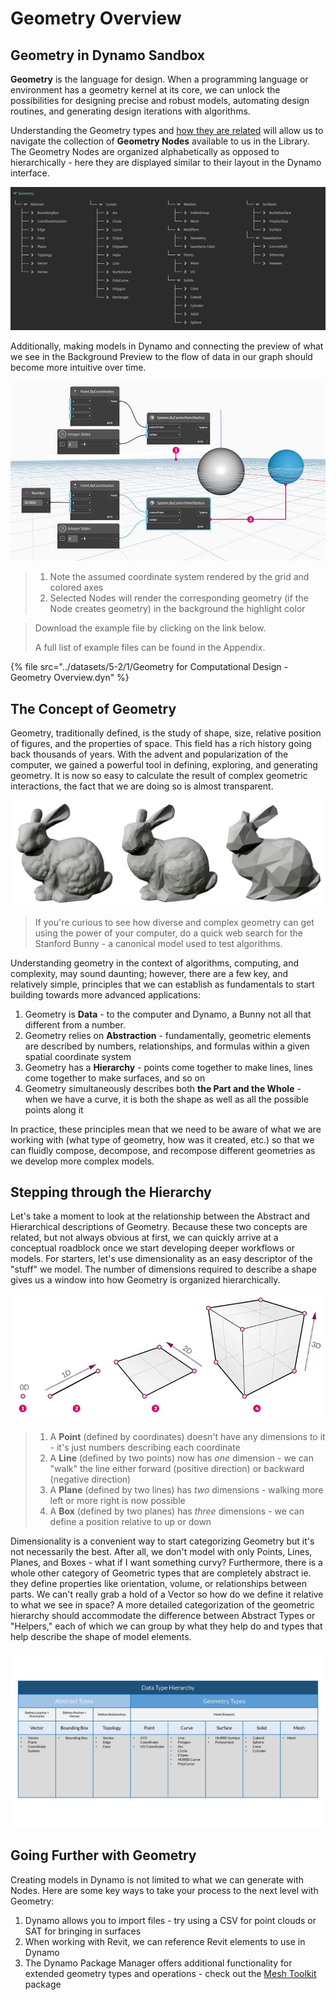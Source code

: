 # Geometry Overview

## Geometry in Dynamo Sandbox

**Geometry** is the language for design. When a programming language or environment has a geometry kernel at its core, we can unlock the possibilities for designing precise and robust models, automating design routines, and generating design iterations with algorithms.

Understanding the Geometry types and [how they are related](1-geometry-overview.md#stepping-through-the-hierarchy) will allow us to navigate the collection of **Geometry Nodes** available to us in the Library. The Geometry Nodes are organized alphabetically as opposed to hierarchically - here they are displayed similar to their layout in the Dynamo interface.

![](<../images/5-2/1/geometry overview - geometry in dynamo.jpg>)

Additionally, making models in Dynamo and connecting the preview of what we see in the Background Preview to the flow of data in our graph should become more intuitive over time.

![](<../images/5-2/1/Geometry for Computational Design - Overview.jpg>)

> 1. Note the assumed coordinate system rendered by the grid and colored axes
> 2. Selected Nodes will render the corresponding geometry (if the Node creates geometry) in the background the highlight color

> Download the example file by clicking on the link below.
>
> A full list of example files can be found in the Appendix.

{% file src="../datasets/5-2/1/Geometry for Computational Design - Geometry Overview.dyn" %}

## The Concept of Geometry

Geometry, traditionally defined, is the study of shape, size, relative position of figures, and the properties of space. This field has a rich history going back thousands of years. With the advent and popularization of the computer, we gained a powerful tool in defining, exploring, and generating geometry. It is now so easy to calculate the result of complex geometric interactions, the fact that we are doing so is almost transparent.

![Stanford Bunny](../images/5-2/1/StanfordBunny.jpg)

> If you're curious to see how diverse and complex geometry can get using the power of your computer, do a quick web search for the Stanford Bunny - a canonical model used to test algorithms.

Understanding geometry in the context of algorithms, computing, and complexity, may sound daunting; however, there are a few key, and relatively simple, principles that we can establish as fundamentals to start building towards more advanced applications:

1. Geometry is **Data** - to the computer and Dynamo, a Bunny not all that different from a number.
2. Geometry relies on **Abstraction** - fundamentally, geometric elements are described by numbers, relationships, and formulas within a given spatial coordinate system
3. Geometry has a **Hierarchy** - points come together to make lines, lines come together to make surfaces, and so on
4. Geometry simultaneously describes both **the Part and the Whole** - when we have a curve, it is both the shape as well as all the possible points along it

In practice, these principles mean that we need to be aware of what we are working with (what type of geometry, how was it created, etc.) so that we can fluidly compose, decompose, and recompose different geometries as we develop more complex models.

## Stepping through the Hierarchy

Let's take a moment to look at the relationship between the Abstract and Hierarchical descriptions of Geometry. Because these two concepts are related, but not always obvious at first, we can quickly arrive at a conceptual roadblock once we start developing deeper workflows or models. For starters, let's use dimensionality as an easy descriptor of the "stuff" we model. The number of dimensions required to describe a shape gives us a window into how Geometry is organized hierarchically.

![Computational Geometry](../images/5-2/1/GeometryDimensionality.jpg)

> 1. A **Point** (defined by coordinates) doesn't have any dimensions to it - it's just numbers describing each coordinate
> 2. A **Line** (defined by two points) now has _one_ dimension - we can "walk" the line either forward (positive direction) or backward (negative direction)
> 3. A **Plane** (defined by two lines) has _two_ dimensions - walking more left or more right is now possible
> 4. A **Box** (defined by two planes) has _three_ dimensions - we can define a position relative to up or down

Dimensionality is a convenient way to start categorizing Geometry but it's not necessarily the best. After all, we don't model with only Points, Lines, Planes, and Boxes - what if I want something curvy? Furthermore, there is a whole other category of Geometric types that are completely abstract ie. they define properties like orientation, volume, or relationships between parts. We can't really grab a hold of a Vector so how do we define it relative to what we see in space? A more detailed categorization of the geometric hierarchy should accommodate the difference between Abstract Types or "Helpers," each of which we can group by what they help do and types that help describe the shape of model elements.

![Geometry Hierarchy](../images/5-2/1/GeometryHierarchy.jpg)

## Going Further with Geometry

Creating models in Dynamo is not limited to what we can generate with Nodes. Here are some key ways to take your process to the next level with Geometry:

1. Dynamo allows you to import files - try using a CSV for point clouds or SAT for bringing in surfaces
2. When working with Revit, we can reference Revit elements to use in Dynamo
3. The Dynamo Package Manager offers additional functionality for extended geometry types and operations - check out the [Mesh Toolkit](https://github.com/DynamoDS/Dynamo/wiki/Dynamo-Mesh-Toolkit) package
